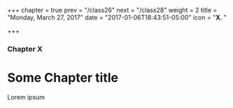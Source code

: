 +++
chapter = true
prev = "/class26"
next = "/class28"
weight = 2
title = "Monday, March 27, 2017"
date = "2017-01-06T18:43:51-05:00"
icon = "<b>X. </b>"

+++

### Chapter X

# Some Chapter title

Lorem ipsum
